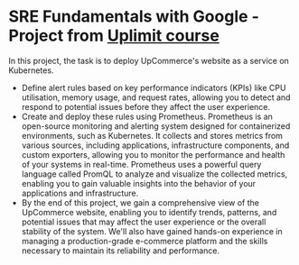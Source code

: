 # SRE Fundamentals with Google - Project from [Uplimit course](https://uplimit.com/course/sre-fundamentals-with-google)

In this project, the task is to deploy UpCommerce's website as a service on Kubernetes. 
- Define alert rules based on key performance indicators (KPIs) like CPU utilisation, memory usage, and request rates, allowing you to detect and respond to potential issues before they affect the user experience. 
- Create and deploy these rules using Prometheus. Prometheus is an open-source monitoring and alerting system designed for containerized environments, such as Kubernetes. It collects and stores metrics from various sources, including applications, infrastructure components, and custom exporters, allowing you to monitor the performance and health of your systems in real-time. Prometheus uses a powerful query language called PromQL to analyze and visualize the collected metrics, enabling you to gain valuable insights into the behavior of your applications and infrastructure.
- By the end of this project, we gain a comprehensive view of the UpCommerce website, enabling you to identify trends, patterns, and potential issues that may affect the user experience or the overall stability of the system. We'll also have gained hands-on experience in managing a production-grade e-commerce platform and the skills necessary to maintain its reliability and performance.


